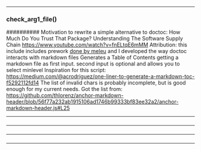 <!-- START main.sh generated SHDOC please keep comment here to allow auto update -->
<!-- DO NOT EDIT THIS SECTION, INSTEAD RE-RUN main.sh TO UPDATE -->
---

### check_arg1_file()

##########
Motivation to rewrite a simple alternative to doctoc: How Much Do You Trust That Package? Understanding The Software Supply Chain https://www.youtube.com/watch?v=fnELtqE6mMM
Attribution: this include includes prework [done by meleu](https://gist.github.com/meleu/57867f4a01ede1bd730f14b2f018ae89) and I developed the way doctoc interacts with markdown files
Generates a Table of Contents getting a markdown file as first input.
second input is optional and allows you to select minlevel
Inspiration for this script:
https://medium.com/@acrodriguez/one-liner-to-generate-a-markdown-toc-f5292112fd14
The list of invalid chars is probably incomplete, but is good enough for my
current needs.
Got the list from:
https://github.com/thlorenz/anchor-markdown-header/blob/56f77a232ab1915106ad1746b99333bf83ee32a2/anchor-markdown-header.js#L25

---

### 

---

### 

---

### 

---

### 





<!-- END main.sh generated SHDOC please keep comment here to allow auto update -->
